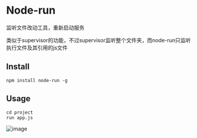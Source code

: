 # Node-run

监听文件改动工具，重新启动服务<br>

类似于supervisor的功能，不过supervisor监听整个文件夹，而node-run只监听执行文件及其引用的js文件

## Install
```
npm install node-run -g
```

## Usage
```
cd project
run app.js
```

![image](http://whxaxes.github.io/easy-router/images/test3.jpg "test")
